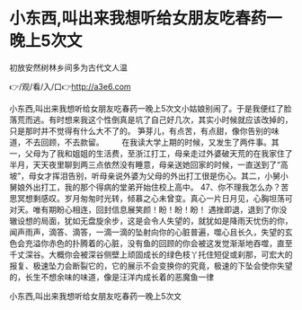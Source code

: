 # 小东西,叫出来我想听给女朋友吃春药一晚上5次文
初放安然树林乡间多为古代文人温

👉/观/看/入/口👉http://a3e6.com

小东西,叫出来我想听给女朋友吃春药一晚上5次文小姑娘别闹了。于是我便红了脸落荒而逃。有时想来我这个性倒真是坑了自己好几次，其实小时候就应该改掉的，只是那时并不觉得有什么大不了的。
笋芽儿，有点苦，有点甜，像你告别的味道，不去回顾，不去款留。
　　在我读大学上期的时候，又发生了两件事。其一，父母为了我和姐姐的生活费，至浙江打工，母亲走过外婆破天荒的在我家住了半月，天天夜里聊到两三点依然没有睡意，母亲送她回家的时候，一直送到了“高坡”，母女才挥泪告别，听母亲说外婆为父母的外出打工很是伤心。其二，小舅小舅娘外出打工，我的那个得病的堂弟开始住校上高中。
		47、你不理我怎么办？苦思冥想剩感叹。岁月匆匆时光转，倾慕之心未曾变。真心一片日月见，心胸坦荡可对天。唯有期盼心相连，回封信息展笑颜！盼！盼！盼！
遇挫即退，退到了你没辙设想的局面，犹如无盘旋余步，这是会令人失望的，就犹如是降雨天忧伤的你，闻声雨声，滴答、滴答，一滴一滴的坠射向你的心脏普遍，噬心且长久，失望的玄色会充溢你赤色的扑腾着的心脏，没有鱼的回顾的你会被这发觉渐渐地吞噬，直至千丈深谷。大概你会被深谷侧壁上顽固成长的绿色枝丫托住短促或刹那，可宏大的报复、极速坠力会断裂它的，它的展示不会变换你的究竟，极速的下坠会使你失望的，长生不想余味的味道，像是汪洋内成长着的恶魔鱼一律

小东西,叫出来我想听给女朋友吃春药一晚上5次文
